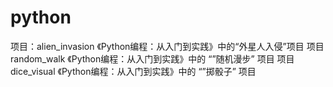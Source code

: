 # python

项目：alien_invasion
《Python编程：从入门到实践》中的“外星人入侵”项目
项目 random_walk
《Python编程：从入门到实践》中的 “”随机漫步” 项目
项目 dice_visual
《Python编程：从入门到实践》中的 “”掷骰子” 项目
